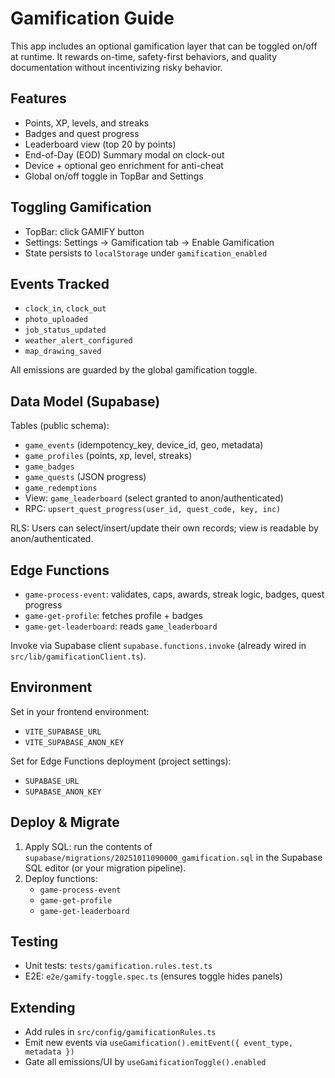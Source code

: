 # Gamification Guide

This app includes an optional gamification layer that can be toggled on/off at runtime. It rewards on-time, safety-first behaviors, and quality documentation without incentivizing risky behavior.

## Features
- Points, XP, levels, and streaks
- Badges and quest progress
- Leaderboard view (top 20 by points)
- End-of-Day (EOD) Summary modal on clock-out
- Device + optional geo enrichment for anti-cheat
- Global on/off toggle in TopBar and Settings

## Toggling Gamification
- TopBar: click GAMIFY button
- Settings: Settings → Gamification tab → Enable Gamification
- State persists to `localStorage` under `gamification_enabled`

## Events Tracked
- `clock_in`, `clock_out`
- `photo_uploaded`
- `job_status_updated`
- `weather_alert_configured`
- `map_drawing_saved`

All emissions are guarded by the global gamification toggle.

## Data Model (Supabase)
Tables (public schema):
- `game_events` (idempotency_key, device_id, geo, metadata)
- `game_profiles` (points, xp, level, streaks)
- `game_badges`
- `game_quests` (JSON progress)
- `game_redemptions`
- View: `game_leaderboard` (select granted to anon/authenticated)
- RPC: `upsert_quest_progress(user_id, quest_code, key, inc)`

RLS: Users can select/insert/update their own records; view is readable by anon/authenticated.

## Edge Functions
- `game-process-event`: validates, caps, awards, streak logic, badges, quest progress
- `game-get-profile`: fetches profile + badges
- `game-get-leaderboard`: reads `game_leaderboard`

Invoke via Supabase client `supabase.functions.invoke` (already wired in `src/lib/gamificationClient.ts`).

## Environment
Set in your frontend environment:
- `VITE_SUPABASE_URL`
- `VITE_SUPABASE_ANON_KEY`

Set for Edge Functions deployment (project settings):
- `SUPABASE_URL`
- `SUPABASE_ANON_KEY`

## Deploy & Migrate
1) Apply SQL: run the contents of `supabase/migrations/20251011090000_gamification.sql` in the Supabase SQL editor (or your migration pipeline).
2) Deploy functions:
   - `game-process-event`
   - `game-get-profile`
   - `game-get-leaderboard`

## Testing
- Unit tests: `tests/gamification.rules.test.ts`
- E2E: `e2e/gamify-toggle.spec.ts` (ensures toggle hides panels)

## Extending
- Add rules in `src/config/gamificationRules.ts`
- Emit new events via `useGamification().emitEvent({ event_type, metadata })`
- Gate all emissions/UI by `useGamificationToggle().enabled`


